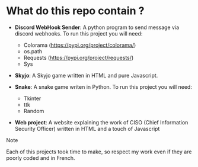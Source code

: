 # What do this repo contain ?

- **Discord WebHook Sender**: A python program to send message via discord webhooks. To run this project you will need:
    - Colorama (https://pypi.org/project/colorama/)
    - os.path
    - Requests (https://pypi.org/project/requests/)
    - Sys

- **Skyjo**: A Skyjo game written in HTML and pure Javascript.

- **Snake**: A snake game writen in Python. To run this project you will need:
    - Tkinter
    - ttk 
    - Random

- **Web project**: A website explaining the work of CISO (Chief Information Security Officer) written in HTML and a touch of Javascript

> [!NOTE] 
Each of this projects took time to make, so respect my work even if they are poorly coded and in French.
